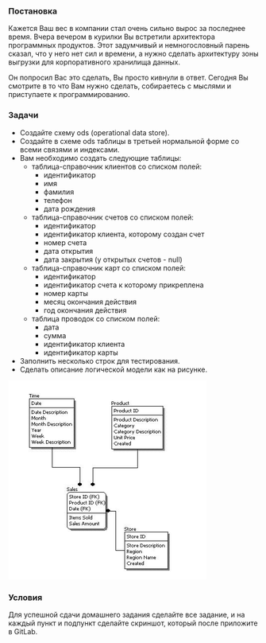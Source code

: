 ###  Постановка
Кажется Ваш вес в компании стал очень сильно вырос за последнее время. Вчера вечером в курилки Вы встретили архитектора программных продуктов. Этот задумчивый и немногословный парень сказал, что у него нет сил и времени, а нужно сделать архитектуру зоны выгрузки для корпоративного хранилища данных.

Он попросил Вас это сделать, Вы просто кивнули в ответ. Сегодня Вы смотрите в то что Вам нужно сделать, собираетесь с мыслями и приступаете к программированию.

### Задачи
- Создайте схему ods (operational data store).
- Создайте в схеме ods таблицы в третьей нормальной форме со всеми связями и индексами.
- Вам необходимо создать следующие таблицы:
    - таблица-справочник клиентов со списком полей:
        - идентификатор
        - имя
        - фамилия
        - телефон
        - дата рождения
    - таблица-справочник счетов со списком полей:
        - идентификатор
        - идентификатор клиента, которому создан счет
        - номер счета
        - дата открытия
        - дата закрытия (у открытых счетов - null)
    - таблица-справочник карт со списком полей:
        - идентификатор
        - идентификатор счета к которому прикреплена
        - номер карты
        - месяц окончания действия
        - год окончания действия
    - таблица проводок со списком полей:
        - дата
        - сумма
        - идентификатор клиента
        - идентификатор карты
- Заполнить несколько строк для тестирования.
- Сделать описание логической модели как на рисунке.

![logical_model](./images/logical-data-model.jpg)

### Условия
Для успешной сдачи домашнего задания сделайте все задание, и на каждый пункт и подпункт сделайте скриншот, который после приложите в GitLab.
